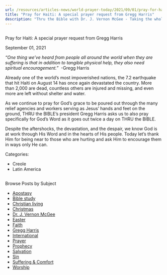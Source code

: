 ```yaml
---
url: /resources/articles-news/world-prayer-today/2021/09/01/pray-for-haiti-a-special-prayer-request-from-gregg-harris
title: "Pray for Haiti: A special prayer request from Gregg Harris"
description: "Thru the Bible with Dr. J. Vernon McGee - Taking the whole Word to the whole world"
---
```







## 
 Pray for Haiti: A special prayer request from Gregg Harris


September 01, 2021
![]()





*“One thing we’ve
heard from people all around the world when they are suffering is that in
addition to tangible physical help, they also need spiritual
encouragement.”*  -Gregg Harris

Already
one of the world’s most impoverished nations, the 7.2 earthquake that hit Haiti
on August 14 has once again devastated the country. More than 2,000 are dead,
countless others are injured and missing, and even more are left without
shelter and water.

As
we continue to pray for God’s grace to be poured out through the many relief agencies
and workers serving as Jesus’ hands and feet on the ground, THRU the BIBLE’s
president Gregg Harris asks us to also pray specifically for God’s Word as it
goes out twice a day on THRU the BIBLE.

  
Despite
the aftershocks, the devastation, and the despair, we know God is at work
through His Word and in the hearts of His people. Today let’s thank Him for
being near to those who are hurting and ask Him to encourage them in ways only
He can.



Categories: 


* Creole
* Latin America









## 
 Browse Posts by Subject


* [Apostasy](/resources/articles-news/-in-tags/tags/Apostasy)
* [Bible study](/resources/articles-news/-in-tags/tags/Bible-study)
* [Christian living](/resources/articles-news/-in-tags/tags/Christian-living)
* [Christmas](/resources/articles-news/-in-tags/tags/Christmas)
* [Dr. J. Vernon McGee](/resources/articles-news/-in-tags/tags/Dr-J-Vernon-McGee)
* [Easter](/resources/articles-news/-in-tags/tags/easter)
* [Faith](/resources/articles-news/-in-tags/tags/Faith)
* [Gregg Harris](/resources/articles-news/-in-tags/tags/Gregg-Harris)
* [International](/resources/articles-news/-in-tags/tags/International)
* [Prayer](/resources/articles-news/-in-tags/tags/prayer)
* [Prophecy](/resources/articles-news/-in-tags/tags/Prophecy)
* [Salvation](/resources/articles-news/-in-tags/tags/Salvation)
* [Sin](/resources/articles-news/-in-tags/tags/sin)
* [Suffering & Comfort](/resources/articles-news/-in-tags/tags/Suffering-Comfort)
* [Worship](/resources/articles-news/-in-tags/tags/worship)






